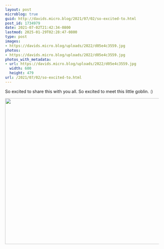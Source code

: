 ```yaml
---
layout: post
microblog: true
guid: http://davids.micro.blog/2021/07/02/so-excited-to.html
post_id: 1734979
date: 2021-07-02T21:42:34-0800
lastmod: 2025-01-29T02:28:47-0800
type: post
images:
- https://davids.micro.blog/uploads/2022/d05e4c3559.jpg
photos:
- https://davids.micro.blog/uploads/2022/d05e4c3559.jpg
photos_with_metadata:
- url: https://davids.micro.blog/uploads/2022/d05e4c3559.jpg
  width: 600
  height: 479
url: /2021/07/02/so-excited-to.html
---
```

So excited to share this with you all. So excited to meet this little goblin. :)

<img src="/uploads/2022/d05e4c3559.jpg" width="600" height="479" alt="">

